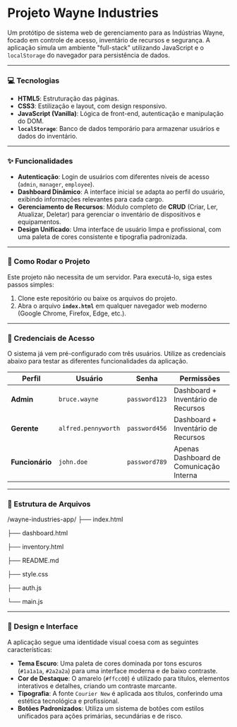 # Projeto Wayne Industries

Um protótipo de sistema web de gerenciamento para as Indústrias Wayne, focado em controle de acesso, inventário de recursos e segurança. A aplicação simula um ambiente "full-stack" utilizando JavaScript e o `localStorage` do navegador para persistência de dados.

---

### 💻 Tecnologias

* **HTML5**: Estruturação das páginas.
* **CSS3**: Estilização e layout, com design responsivo.
* **JavaScript (Vanilla)**: Lógica de front-end, autenticação e manipulação do DOM.
* **`localStorage`**: Banco de dados temporário para armazenar usuários e dados do inventário.

---

### ✨ Funcionalidades

* **Autenticação**: Login de usuários com diferentes níveis de acesso (`admin`, `manager`, `employee`).
* **Dashboard Dinâmico**: A interface inicial se adapta ao perfil do usuário, exibindo informações relevantes para cada cargo.
* **Gerenciamento de Recursos**: Módulo completo de **CRUD** (Criar, Ler, Atualizar, Deletar) para gerenciar o inventário de dispositivos e equipamentos.
* **Design Unificado**: Uma interface de usuário limpa e profissional, com uma paleta de cores consistente e tipografia padronizada.

---

### 🚀 Como Rodar o Projeto

Este projeto não necessita de um servidor. Para executá-lo, siga estes passos simples:

1.  Clone este repositório ou baixe os arquivos do projeto.
2.  Abra o arquivo **`index.html`** em qualquer navegador web moderno (Google Chrome, Firefox, Edge, etc.).

---

### 🔑 Credenciais de Acesso

O sistema já vem pré-configurado com três usuários. Utilize as credenciais abaixo para testar as diferentes funcionalidades da aplicação.

| Perfil      | Usuário               | Senha          | Permissões                                  |
|-------------|-----------------------|----------------|---------------------------------------------|
| **Admin** | `bruce.wayne`         | `password123`  | Dashboard + Inventário de Recursos          |
| **Gerente** | `alfred.pennyworth`   | `password456`  | Dashboard + Inventário de Recursos          |
| **Funcionário** | `john.doe`          | `password789`  | Apenas Dashboard de Comunicação Interna     |

---

### 📁 Estrutura de Arquivos

/wayne-industries-app/
├── index.html

├── dashboard.html

├── inventory.html

├── README.md

├── style.css

├── auth.js

└── main.js

---

### 🎨 Design e Interface

A aplicação segue uma identidade visual coesa com as seguintes características:

* **Tema Escuro**: Uma paleta de cores dominada por tons escuros (`#1a1a1a`, `#2a2a2a`) para uma interface moderna e de baixo contraste.
* **Cor de Destaque**: O amarelo (`#ffcc00`) é utilizado para títulos, elementos interativos e detalhes, criando um contraste marcante.
* **Tipografia**: A fonte `Courier New` é aplicada aos títulos, conferindo uma estética tecnológica e profissional.
* **Botões Padronizados**: Utiliza um sistema de botões com estilos unificados para ações primárias, secundárias e de risco.
